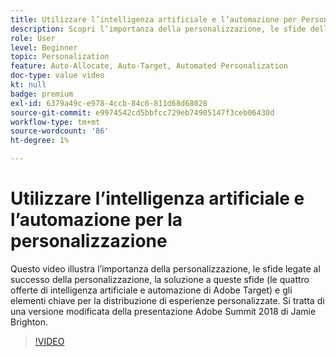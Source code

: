 ```yaml
---
title: Utilizzare l’intelligenza artificiale e l’automazione per Personalization
description: Scopri l’importanza della personalizzazione, le sfide della personalizzazione efficace e la soluzione a queste sfide (le quattro offerte di intelligenza artificiale e automazione in Adobe Target).
role: User
level: Beginner
topic: Personalization
feature: Auto-Allocate, Auto-Target, Automated Personalization
doc-type: value video
kt: null
badge: premium
exl-id: 6379a49c-e978-4ccb-84c6-811d68d68028
source-git-commit: e9974542cd5bbfcc729eb74905147f3ceb06430d
workflow-type: tm+mt
source-wordcount: '86'
ht-degree: 1%

---
```


# Utilizzare l’intelligenza artificiale e l’automazione per la personalizzazione

Questo video illustra l’importanza della personalizzazione, le sfide legate al successo della personalizzazione, la soluzione a queste sfide (le quattro offerte di intelligenza artificiale e automazione di Adobe Target) e gli elementi chiave per la distribuzione di esperienze personalizzate. Si tratta di una versione modificata della presentazione Adobe Summit 2018 di Jamie Brighton.

>[!VIDEO](https://video.tv.adobe.com/v/36330/?quality=12&captions=ita)
